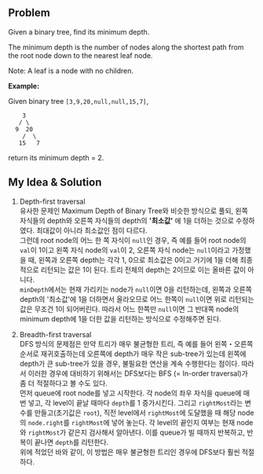 Problem
-------------
Given a binary tree, find its minimum depth.

The minimum depth is the number of nodes along the shortest path from the root node down to the nearest leaf node.

Note: A leaf is a node with no children.

**Example:**

Given binary tree `[3,9,20,null,null,15,7]`,

```
    3
   / \
  9  20
    /  \
   15   7
```  

return its minimum depth = 2.  



My Idea & Solution
-------------

1. Depth-first traversal  
유사한 문제인 Maximum Depth of Binary Tree와 비슷한 방식으로 풀되, 왼쪽 자식들의 depth와 오른쪽 자식들의 depth의 
**'최소값'** 에 1을 더하는 것으로 수정하였다. 최대값이 아니라 최소값인 점이 다르다.  
그런데 root node의 어느 한 쪽 자식이 `null`인 경우, 즉 예를 들어 root node의 `val`이 1이고 왼쪽 자식 node의 `val`이 2, 
오른쪽 자식 node는 `null`이라고 가정했을 때, 왼쪽과 오른쪽 depth는 각각 1, 0으로 최소값은 0이고 거기에 1을 더해 최종적으로 
리턴되는 값은 1이 된다. 트리 전체의 depth는 2이므로 이는 올바른 값이 아니다.  
`minDepth`에서는 현재 가리키는 node가 `null`이면 0을 리턴하는데, 왼쪽과 오른쪽 depth의 '최소값'에 1을 더하면서 올라오므로 
어느 한쪽이 `null`이면 위로 리턴되는 값은 무조건 1이 되어버린다. 따라서 어느 한쪽만 `null`이면 그 반대쪽 node의 
minimum depth에 1을 더한 값을 리턴하는 방식으로 수정해주면 된다.  

2. Breadth-first traversal  
DFS 방식의 문제점은 만약 트리가 매우 불균형한 트리, 즉 예를 들어 왼쪽・오른쪽 순서로 재귀호출하는데 
오른쪽에 depth가 매우 작은 sub-tree가 있는데 왼쪽에 depth가 큰 sub-tree가 있을 경우, 
불필요한 연산을 계속 수행한다는 점이다. 따라서 이러한 경우에 대비하기 위해서는 DFS보다는 BFS
(= In-order traversal)가 좀 더 적절하다고 볼 수도 있다.  
먼저 queue에 root node를 넣고 시작한다. 각 node의 좌우 자식을 queue에 매 번 넣고, 각 level이 
끝날 때마다 `depth`를 1 증가시킨다. 그리고 `rightMost`라는 변수를 만들고(초기값은 `root`), 
직전 level에서 `rightMost`에 도달했을 때 해당 node의 `node.right`를 `rightMost`에 넣어 
놓는다. 각 level의 끝인지 여부는 현재 node와 `rightMost`가 같은지 검사해서 알아낸다. 
이를 queue가 빌 때까지 반복하고, 반복이 끝나면 `depth`를 리턴한다.  
위에 적었던 바와 같이, 이 방법은 매우 불균형한 트리인 경우에 DFS보다 훨씬 적절하다.
